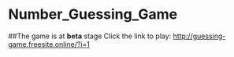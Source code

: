 # Number_Guessing_Game
##The game is at **beta** stage
Click the link to play: http://guessing-game.freesite.online/?i=1
